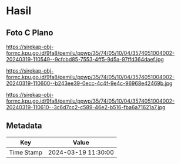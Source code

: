 # Hasil

## Foto C Plano

https://sirekap-obj-formc.kpu.go.id/9fa8/pemilu/ppwp/35/74/05/10/04/3574051004002-20240319-110549--9cfcbd85-7553-4ff5-9d5a-97ffd364daef.jpg

https://sirekap-obj-formc.kpu.go.id/9fa8/pemilu/ppwp/35/74/05/10/04/3574051004002-20240319-110600--b243ee39-0ecc-4c4f-9e4c-96968e42469b.jpg

https://sirekap-obj-formc.kpu.go.id/9fa8/pemilu/ppwp/35/74/05/10/04/3574051004002-20240319-110610--3c6d7cc2-c589-46e2-b516-fba6a71621a7.jpg


## Metadata

| Key        | Value               |
| ---------- | ------------------- |
| Time Stamp | 2024-03-19 11:30:00 |



